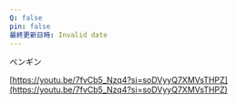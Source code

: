 ```yaml
---
Q: false
pin: false
最終更新日時: Invalid date
---
```

  

  

  

ペンギン

[https://youtu.be/7fvCb5_Nzq4?si=soDVyyQ7XMVsTHPZ](https://youtu.be/7fvCb5_Nzq4?si=soDVyyQ7XMVsTHPZ)